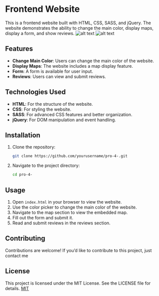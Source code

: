 # Frontend Website

This is a frontend website built with HTML, CSS, SASS, and jQuery. The website demonstrates the ability to change the main color, display maps, display a form, and show reviews.
![alt text](https://github.com/medhatjachour/pro-4-/blob/main/img/img.png?raw=true)
![alt text](https://github.com/medhatjachour/pro-4-/blob/main/img/img2.png?raw=true)

## Features

- **Change Main Color**: Users can change the main color of the website.
- **Display Maps**: The website includes a map display feature.
- **Form**: A form is available for user input.
- **Reviews**: Users can view and submit reviews.

## Technologies Used

- **HTML**: For the structure of the website.
- **CSS**: For styling the website.
- **SASS**: For advanced CSS features and better organization.
- **jQuery**: For DOM manipulation and event handling.

## Installation

1. Clone the repository:
    ```bash
    git clone https://github.com/yourusername/pro-4-.git
    ```
2. Navigate to the project directory:
    ```bash
    cd pro-4-
    ```

## Usage

1. Open `index.html` in your browser to view the website.
2. Use the color picker to change the main color of the website.
3. Navigate to the map section to view the embedded map.
4. Fill out the form and submit it.
5. Read and submit reviews in the reviews section.

## Contributing

Contributions are welcome! If you’d like to contribute to this project, just contact me

## License
This project is licensed under the MIT License. See the LICENSE file for details.
[MIT](https://choosealicense.com/licenses/mit/)
